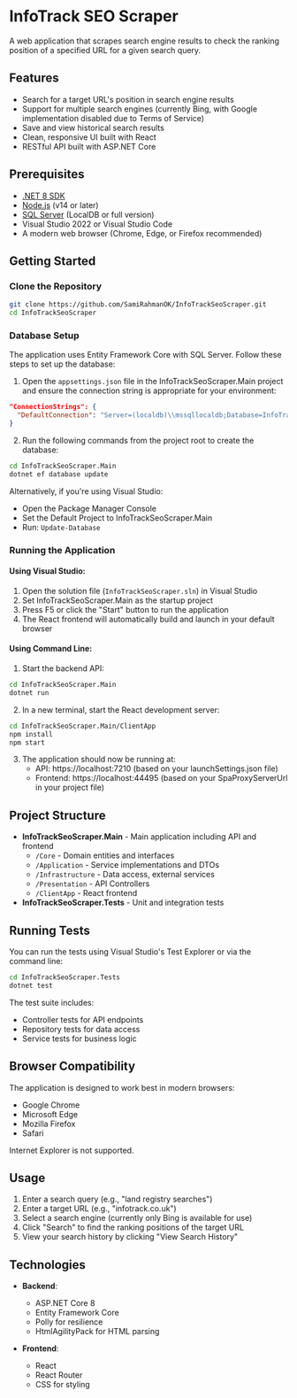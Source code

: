 # InfoTrack SEO Scraper

A web application that scrapes search engine results to check the ranking position of a specified URL for a given search query.

## Features

- Search for a target URL's position in search engine results
- Support for multiple search engines (currently Bing, with Google implementation disabled due to Terms of Service)
- Save and view historical search results
- Clean, responsive UI built with React
- RESTful API built with ASP.NET Core

## Prerequisites

- [.NET 8 SDK](https://dotnet.microsoft.com/download/dotnet/8.0)
- [Node.js](https://nodejs.org/) (v14 or later)
- [SQL Server](https://www.microsoft.com/en-us/sql-server/sql-server-downloads) (LocalDB or full version)
- Visual Studio 2022 or Visual Studio Code
- A modern web browser (Chrome, Edge, or Firefox recommended)

## Getting Started

### Clone the Repository

```bash
git clone https://github.com/SamiRahmanOK/InfoTrackSeoScraper.git
cd InfoTrackSeoScraper
```

### Database Setup

The application uses Entity Framework Core with SQL Server. Follow these steps to set up the database:

1. Open the `appsettings.json` file in the InfoTrackSeoScraper.Main project and ensure the connection string is appropriate for your environment:

```json
"ConnectionStrings": {
  "DefaultConnection": "Server=(localdb)\\mssqllocaldb;Database=InfoTrackSeoScraper;Trusted_Connection=True;MultipleActiveResultSets=true"
}
```

2. Run the following commands from the project root to create the database:

```bash
cd InfoTrackSeoScraper.Main
dotnet ef database update
```

Alternatively, if you're using Visual Studio:
- Open the Package Manager Console
- Set the Default Project to InfoTrackSeoScraper.Main
- Run: `Update-Database`

### Running the Application

#### Using Visual Studio:

1. Open the solution file (`InfoTrackSeoScraper.sln`) in Visual Studio
2. Set InfoTrackSeoScraper.Main as the startup project
3. Press F5 or click the "Start" button to run the application
4. The React frontend will automatically build and launch in your default browser

#### Using Command Line:

1. Start the backend API:
```bash
cd InfoTrackSeoScraper.Main
dotnet run
```

2. In a new terminal, start the React development server:
```bash
cd InfoTrackSeoScraper.Main/ClientApp
npm install
npm start
```

3. The application should now be running at:
   - API: https://localhost:7210 (based on your launchSettings.json file)
   - Frontend: https://localhost:44495 (based on your SpaProxyServerUrl in your project file)

## Project Structure

- **InfoTrackSeoScraper.Main** - Main application including API and frontend
  - `/Core` - Domain entities and interfaces
  - `/Application` - Service implementations and DTOs
  - `/Infrastructure` - Data access, external services
  - `/Presentation` - API Controllers
  - `/ClientApp` - React frontend
- **InfoTrackSeoScraper.Tests** - Unit and integration tests

## Running Tests

You can run the tests using Visual Studio's Test Explorer or via the command line:

```bash
cd InfoTrackSeoScraper.Tests
dotnet test
```

The test suite includes:
- Controller tests for API endpoints
- Repository tests for data access
- Service tests for business logic

## Browser Compatibility

The application is designed to work best in modern browsers:
- Google Chrome
- Microsoft Edge
- Mozilla Firefox
- Safari

Internet Explorer is not supported.

## Usage

1. Enter a search query (e.g., "land registry searches")
2. Enter a target URL (e.g., "infotrack.co.uk")
3. Select a search engine (currently only Bing is available for use)
4. Click "Search" to find the ranking positions of the target URL
5. View your search history by clicking "View Search History"

## Technologies

- **Backend**:
  - ASP.NET Core 8
  - Entity Framework Core
  - Polly for resilience
  - HtmlAgilityPack for HTML parsing
  
- **Frontend**:
  - React
  - React Router
  - CSS for styling